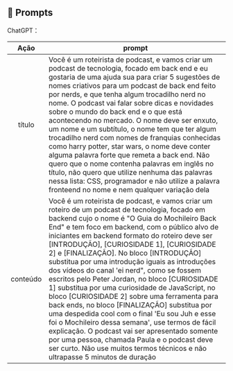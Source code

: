 ## 🧠 Prompts


ChatGPT：

|   Ação   | prompt                                                                                                                                                                                                                                                                         |
| :------: | ------------------------------------------------------------------------------------------------------------------------------------------------------------------------------------------------------------------------------------------------------------------------------ |
|  título  | Você é um roteirista de podcast, e vamos criar um podcast de tecnologia, focado em back end e eu gostaria de uma ajuda sua para criar 5 sugestões de nomes criativos para um podcast de back end feito por nerds, e que tenha algum trocadilho nerd no nome. O podcast vai falar sobre dicas e novidades sobre o mundo do back end e o que está acontecendo no mercado. O nome deve ser enxuto, um nome e um subtítulo, o nome tem que ter algum trocadilho nerd com nomes de franquias conhecidas como harry potter, star wars, o nome deve conter alguma palavra forte que remeta a back end. Não quero que o nome contenha palavras em inglês no título, não quero que utilize nenhuma das palavras nessa lista: CSS, programador e não utilize a palavra fronteend no nome e nem qualquer variação dela
| conteúdo | Você é um roteirista de podcast, e vamos criar um roteiro de um podcast de tecnologia, focado em backend cujo o nome é "O Guia do Mochileiro Back End" e tem foco em backend, com o público alvo de iniciantes em backend  formato do roteiro deve ser [INTRODUÇÃO], [CURIOSIDADE 1], [CURIOSIDADE 2] e [FINALIZAÇÃO]. No bloco [INTRODUÇÃO] substitua por uma introdução iguais as introduções dos vídeos do canal 'ei nerd", como se fossem escritos pelo Peter Jordan, no bloco [CURIOSIDADE 1] substitua por uma curiosidade de JavaScript, no bloco [CURIOSIDADE 2] sobre uma ferramenta para back ends, no bloco [FINALIZAÇÃO] substitua por uma despedida cool com o final 'Eu sou Juh e esse foi o Mochileiro dessa semana', use termos de fácil explicação. O podcast vai ser apresentado somente por uma pessoa, chamada Paula e o podcast deve ser curto. Não use muitos termos técnicos e não ultrapasse 5 minutos de duração|

